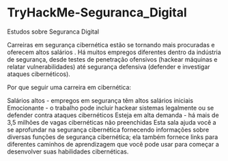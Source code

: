 # TryHackMe-Seguranca_Digital
Estudos sobre Seguranca Digital

Carreiras em segurança cibernética estão se tornando mais procuradas e oferecem altos salários . Há muitos empregos diferentes dentro da indústria de segurança, desde testes de penetração ofensivos (hackear máquinas e relatar vulnerabilidades) até segurança defensiva (defender e investigar ataques cibernéticos).

Por que seguir uma carreira em cibernética:

Salários altos - empregos em segurança têm altos salários iniciais
Emocionante - o trabalho pode incluir hackear sistemas legalmente ou se defender contra ataques cibernéticos
Esteja em alta demanda - há mais de 3,5 milhões de vagas cibernéticas não preenchidas
Esta sala ajuda você a se aprofundar na segurança cibernética fornecendo informações sobre diversas funções de segurança cibernética; ela também fornece links para diferentes caminhos de aprendizagem que você pode usar para começar a desenvolver suas habilidades cibernéticas.
